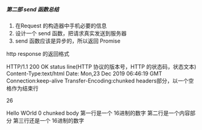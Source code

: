 ##### 第二部 send 函数总结
1. 在Request 的构造器中手机必要的信息
2. 设计一个 send 函数，把请求真实发送到服务器
3. send 函数应该是异步的，所以返回 Promise

http response 的返回格式

HTTP/1.1 200 OK
  status line(HTTP 协议的版本号，HTTP 的状态码，状态文本)
Content-Type:text/html
Date: Mon,23 Dec 2019 06:46:19 GMT
Connection:keep-alive
Transfer-Encoding:chunked
  headers部分，以一个空格作为结束行

26
<html><body>Hello WOrld</body></html>
0
  chunked body
  第一行是一个 16进制的数字
  第二行是一个内容部分
  第三行还是一个 16进制的数字